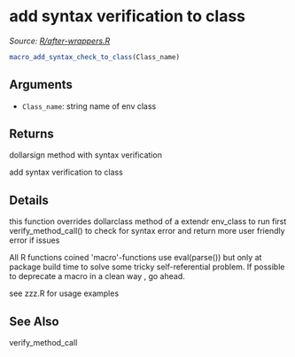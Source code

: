 # add syntax verification to class

*Source: [R/after-wrappers.R](https://github.com/pola-rs/r-polars/tree/main/R/after-wrappers.R)*

```r
macro_add_syntax_check_to_class(Class_name)
```

## Arguments

- `Class_name`: string name of env class

## Returns

dollarsign method with syntax verification

add syntax verification to class

## Details

this function overrides dollarclass method of a extendr env_class to run first verify_method_call() to check for syntax error and return more user friendly error if issues

All R functions coined 'macro'-functions use eval(parse()) but only at package build time to solve some tricky self-referential problem. If possible to deprecate a macro in a clean way , go ahead.

see zzz.R for usage examples

## See Also

verify_method_call